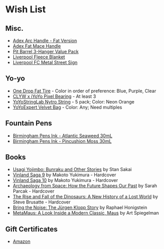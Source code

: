 # Wish List

## Misc.
* [Adex Arc Handle - Fat Version](https://adexclub.com/product/adex-arc-handle-only/)
* [Adex Fat Mace Handle](https://adexclub.com/product/adex-thick-mace-handle/)
* [Pit Barrel 3-Hanger Value Pack](https://pitbarrelcooker.com/collections/accessories/products/3-hanger-value-pack)
* [Liverpool Fleece Blanket](https://www.amazon.com/dp/B07HRF248T/)
* [Liverpool FC Metal Street Sign](https://www.amazon.com/Liverpool-Metal-Street-Sign-Liverbird/dp/B009IKASF0)

## Yo-yo
* [One Drop Fat Tire](https://onedropyoyos.com/store/) - Color in order of preference: Blue, Purple, Clear
* [CLYW x iYoYo Pixel Bearing](https://shop.yoyoexpert.com/collections/yo-yo-bearings/products/pixel-bearing-by-iyoyo-x-clyw) - At least 3
* [YoYoStringLab Nytro String](https://shop.yoyoexpert.com/collections/yo-yo-string/products/nytro-string-by-yoyostringlabs) - 5 pack; Color: Neon Orange
* [YoYoExpert Velvet Bag](https://shop.yoyoexpert.com/collections/bags-cases/products/yoyoexpert-yoyo-velvet-bag) - Color: Any; Need multiples

## Fountain Pens
* [Birmingham Pens Ink - Atlantic Seaweed 30mL](https://www.birminghampens.com/collections/everlasting-ink/products/atlantic-seaweed)
* [Birmingham Pens Ink - Pincushion Moss 30mL](https://www.birminghampens.com/collections/everlasting-ink/products/pincushion-moss)

## Books
* [Usagi Yojimbo: Bunraku and Other Stories](https://www.amazon.com/dp/1684056578/) by Stan Sakai
* [Vinland Saga 9](https://www.amazon.com/Vinland-Saga-9-Makoto-Yukimura/dp/163236445X/) by Makoto Yukimura - Hardcover
* [Vinland Saga 10](https://www.amazon.com/Vinland-Saga-10-Makoto-Yukimura/dp/1632366304) by Makoto Yukimura - Hardcover
* [Archaeology from Space: How the Future Shapes Our Past](https://www.amazon.com/Archaeology-Space-Future-Shapes-Past/dp/1250198283) by Sarah Parcak - Hardcover
* [The Rise and Fall of the Dinosaurs: A New History of a Lost World](https://www.amazon.com/dp/0062490427/) by Steve Brusatte - Hardcover
* [Bring the Noise: The Jürgen Klopp Story](https://www.amazon.com/Bring-Noise-J%C3%BCrgen-Klopp-Story/dp/1568589573/) by Raphael Honigstein
* [MetaMaus: A Look Inside a Modern Classic, Maus](http://a.co/9fPPbio) by Art Spiegelman

## Gift Certificates
* [Amazon](http://www.amazon.com/gp/product/B00067L6TQ/ref=topnav_giftcert_gw)

